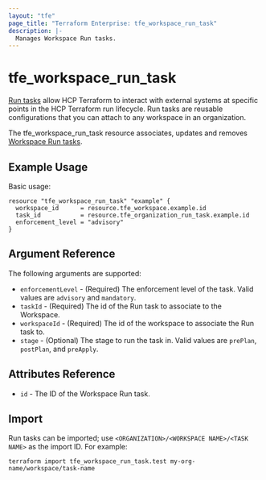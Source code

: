 ```yaml
---
layout: "tfe"
page_title: "Terraform Enterprise: tfe_workspace_run_task"
description: |-
  Manages Workspace Run tasks.
---
```


# tfe_workspace_run_task

[Run tasks](https://developer.hashicorp.com/terraform/cloud-docs/workspaces/settings/run-tasks) allow HCP Terraform to interact with external systems at specific points in the HCP Terraform run lifecycle. Run tasks are reusable configurations that you can attach to any workspace in an organization.

The tfe_workspace_run_task resource associates, updates and removes [Workspace Run tasks](https://developer.hashicorp.com/terraform/cloud-docs/workspaces/settings/run-tasks#associating-run-tasks-with-a-workspace).

## Example Usage

Basic usage:

```hcl
resource "tfe_workspace_run_task" "example" {
  workspace_id      = resource.tfe_workspace.example.id
  task_id           = resource.tfe_organization_run_task.example.id
  enforcement_level = "advisory"
}
```

## Argument Reference

The following arguments are supported:

* `enforcementLevel` - (Required) The enforcement level of the task. Valid values are `advisory` and `mandatory`.
* `taskId` - (Required) The id of the Run task to associate to the Workspace.
* `workspaceId` - (Required) The id of the workspace to associate the Run task to.
* `stage` - (Optional) The stage to run the task in. Valid values are `prePlan`, `postPlan`, and `preApply`.

## Attributes Reference

* `id` - The ID of the Workspace Run task.

## Import

Run tasks can be imported; use `<ORGANIZATION>/<WORKSPACE NAME>/<TASK NAME>` as the
import ID. For example:

```shell
terraform import tfe_workspace_run_task.test my-org-name/workspace/task-name
```

<!-- cache-key: cdktf-0.17.0-pre.15 input-c6eef700127257dfb3fc46f3f9dc706d6e4c14877b176dfe4e276fe83d59d5db -->